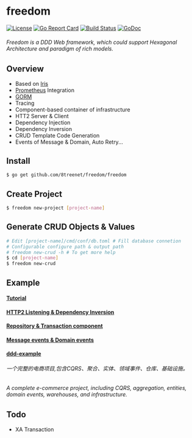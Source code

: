 # freedom
[![License](https://img.shields.io/badge/License-Apache%202.0-blue.svg)](https://github.com/8treenet/gotree/blob/master/LICENSE) [![Go Report Card](https://goreportcard.com/badge/github.com/8treenet/tcp)](https://goreportcard.com/report/github.com/8treenet/tcp) [![Build Status](https://travis-ci.org/8treenet/gotree.svg?branch=master)](https://travis-ci.org/8treenet/gotree) [![GoDoc](https://godoc.org/github.com/8treenet/gotree?status.svg)](https://godoc.org/github.com/8treenet/gotree)
###### Freedom is a DDD Web framework, which could support Hexagonal Architecture and paradigm of rich models.

## Overview
- Based on [Iris](https://iris-go.com/)
- [Prometheus](https://prometheus.io) Integration
- [GORM](https://gorm.io/)
- Tracing
- Component-based container of infrastructure
- HTT2 Server & Client
- Dependency Injection
- Dependency Inversion
- CRUD Template Code Generation
- Events of Message & Domain, Auto Retry...

## Install
```sh
$ go get github.com/8treenet/freedom/freedom
```

## Create Project
```sh
$ freedom new-project [project-name]
```

## Generate CRUD Objects & Values
```sh
# Edit [project-name]/cmd/conf/db.toml # Fill database connetion
# Configurable configure path & output path
# freedom new-crud -h # To get more help
$ cd [project-name]
$ freedom new-crud
```

## Example

#### [Tutorial](https://github.com/8treenet/freedom/blob/master/example/base)
#### [HTTP2 Listening & Dependency Inversion](https://github.com/8treenet/freedom/blob/master/example/http2)
#### [Repository & Transaction component](https://github.com/8treenet/freedom/blob/master/example/infra-example)
#### [Message events & Domain events](https://github.com/8treenet/freedom/blob/master/example/event-example)
#### [ddd-example](https://github.com/8treenet/freedom/blob/master/example/ddd-example)
###### 一个完整的电商项目,包含CQRS、聚合、实体、领域事件、仓库、基础设施。
###### A complete e-commerce project, including CQRS, aggregation, entities, domain events, warehouses, and infrastructure.


## Todo
- XA Transaction
